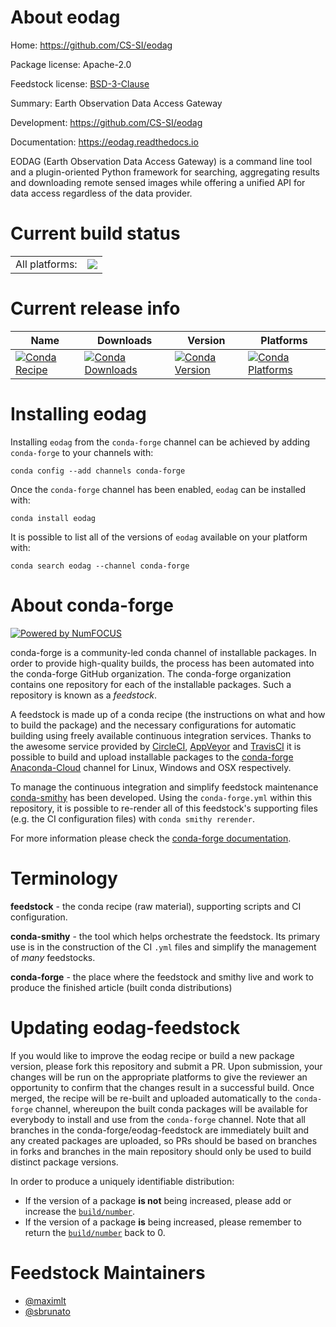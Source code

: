 About eodag
===========

Home: https://github.com/CS-SI/eodag

Package license: Apache-2.0

Feedstock license: [BSD-3-Clause](https://github.com/conda-forge/eodag-feedstock/blob/master/LICENSE.txt)

Summary: Earth Observation Data Access Gateway

Development: https://github.com/CS-SI/eodag

Documentation: https://eodag.readthedocs.io

EODAG (Earth Observation Data Access Gateway) is a command line tool and a plugin-oriented Python
framework for searching, aggregating results and downloading remote sensed images while offering
a unified API for data access regardless of the data provider.


Current build status
====================


<table><tr><td>All platforms:</td>
    <td>
      <a href="https://dev.azure.com/conda-forge/feedstock-builds/_build/latest?definitionId=12357&branchName=master">
        <img src="https://dev.azure.com/conda-forge/feedstock-builds/_apis/build/status/eodag-feedstock?branchName=master">
      </a>
    </td>
  </tr>
</table>

Current release info
====================

| Name | Downloads | Version | Platforms |
| --- | --- | --- | --- |
| [![Conda Recipe](https://img.shields.io/badge/recipe-eodag-green.svg)](https://anaconda.org/conda-forge/eodag) | [![Conda Downloads](https://img.shields.io/conda/dn/conda-forge/eodag.svg)](https://anaconda.org/conda-forge/eodag) | [![Conda Version](https://img.shields.io/conda/vn/conda-forge/eodag.svg)](https://anaconda.org/conda-forge/eodag) | [![Conda Platforms](https://img.shields.io/conda/pn/conda-forge/eodag.svg)](https://anaconda.org/conda-forge/eodag) |

Installing eodag
================

Installing `eodag` from the `conda-forge` channel can be achieved by adding `conda-forge` to your channels with:

```
conda config --add channels conda-forge
```

Once the `conda-forge` channel has been enabled, `eodag` can be installed with:

```
conda install eodag
```

It is possible to list all of the versions of `eodag` available on your platform with:

```
conda search eodag --channel conda-forge
```


About conda-forge
=================

[![Powered by NumFOCUS](https://img.shields.io/badge/powered%20by-NumFOCUS-orange.svg?style=flat&colorA=E1523D&colorB=007D8A)](http://numfocus.org)

conda-forge is a community-led conda channel of installable packages.
In order to provide high-quality builds, the process has been automated into the
conda-forge GitHub organization. The conda-forge organization contains one repository
for each of the installable packages. Such a repository is known as a *feedstock*.

A feedstock is made up of a conda recipe (the instructions on what and how to build
the package) and the necessary configurations for automatic building using freely
available continuous integration services. Thanks to the awesome service provided by
[CircleCI](https://circleci.com/), [AppVeyor](https://www.appveyor.com/)
and [TravisCI](https://travis-ci.com/) it is possible to build and upload installable
packages to the [conda-forge](https://anaconda.org/conda-forge)
[Anaconda-Cloud](https://anaconda.org/) channel for Linux, Windows and OSX respectively.

To manage the continuous integration and simplify feedstock maintenance
[conda-smithy](https://github.com/conda-forge/conda-smithy) has been developed.
Using the ``conda-forge.yml`` within this repository, it is possible to re-render all of
this feedstock's supporting files (e.g. the CI configuration files) with ``conda smithy rerender``.

For more information please check the [conda-forge documentation](https://conda-forge.org/docs/).

Terminology
===========

**feedstock** - the conda recipe (raw material), supporting scripts and CI configuration.

**conda-smithy** - the tool which helps orchestrate the feedstock.
                   Its primary use is in the construction of the CI ``.yml`` files
                   and simplify the management of *many* feedstocks.

**conda-forge** - the place where the feedstock and smithy live and work to
                  produce the finished article (built conda distributions)


Updating eodag-feedstock
========================

If you would like to improve the eodag recipe or build a new
package version, please fork this repository and submit a PR. Upon submission,
your changes will be run on the appropriate platforms to give the reviewer an
opportunity to confirm that the changes result in a successful build. Once
merged, the recipe will be re-built and uploaded automatically to the
`conda-forge` channel, whereupon the built conda packages will be available for
everybody to install and use from the `conda-forge` channel.
Note that all branches in the conda-forge/eodag-feedstock are
immediately built and any created packages are uploaded, so PRs should be based
on branches in forks and branches in the main repository should only be used to
build distinct package versions.

In order to produce a uniquely identifiable distribution:
 * If the version of a package **is not** being increased, please add or increase
   the [``build/number``](https://docs.conda.io/projects/conda-build/en/latest/resources/define-metadata.html#build-number-and-string).
 * If the version of a package **is** being increased, please remember to return
   the [``build/number``](https://docs.conda.io/projects/conda-build/en/latest/resources/define-metadata.html#build-number-and-string)
   back to 0.

Feedstock Maintainers
=====================

* [@maximlt](https://github.com/maximlt/)
* [@sbrunato](https://github.com/sbrunato/)

